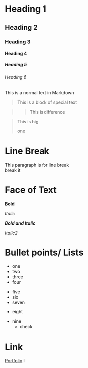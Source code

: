 # Heading 1

## Heading 2

### Heading 3

#### Heading 4

##### Heading 5

###### Heading 6

This is a normal text in Markdown

> This is a block of special text

> > This is difference

> This is big
>
> one

# Line Break

This paragraph is for line break \
break it

# Face of Text

**Bold**

_Italic_

**_Bold and Italic_**

<!-- __Bold2__ -->

_Italic2_

<!-- ___Italic3___ -->

# Bullet points/ Lists

- one
- two
- three
- four

* five
* six
* seven

- eight

* nine
  - check

# Link

[Portfolio](https://irfans.dev)
l